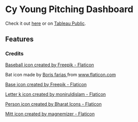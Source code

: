 # Cy Young Pitching Dashboard

Check it out [here](https://zkornbluth.github.io/pitching_dashboard) or on [Tableau Public](https://public.tableau.com/app/profile/zachary.kornbluth/viz/PitchingDashboard_17555271259050/Dashboard1_1).

## Features

### Credits
<a href="https://www.flaticon.com/free-icons/baseball-cap" title="baseball cap icons">Baseball icon created by Freepik - Flaticon</a>

Bat icon made by <a href="https://www.flaticon.com/authors/boris-farias" title="Boris farias"> Boris farias </a> from <a href="https://www.flaticon.com/" title="Flaticon">www.flaticon.com</a>

<a href="https://www.flaticon.com/free-icons/base" title="base icons">Base icon created by Freepik - Flaticon</a>

<a href="https://www.flaticon.com/free-icons/letter-k" title="letter k icons">Letter k icon created by moniruldislam - Flaticon</a>

<a href="https://www.flaticon.com/free-icons/person" title="person icons">Person icon created by Bharat Icons - Flaticon</a>

<a href="https://www.flaticon.com/free-icons/mitt" title="mitt icons">Mitt icon created by magnemizer - Flaticon</a>
